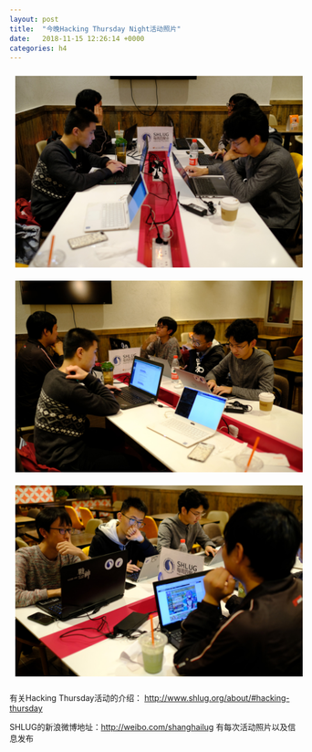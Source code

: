 ```yaml
---
layout: post
title:  "今晚Hacking Thursday Night活动照片"
date:   2018-11-15 12:26:14 +0000
categories: h4
---
```


[<img style='margin:10px;' src='https://raw.githubusercontent.com/shanghailug/res2018/master/ib15.h4/ib15_2018_5300+08.1920p.jpg'>](https://raw.githubusercontent.com/shanghailug/res2018/master/ib15.h4/ib15_2018_5300+08.JPG)
[<img style='margin:10px;' src='https://raw.githubusercontent.com/shanghailug/res2018/master/ib15.h4/ib15_2019_1200+08.1920p.jpg'>](https://raw.githubusercontent.com/shanghailug/res2018/master/ib15.h4/ib15_2019_1200+08.JPG)
[<img style='margin:10px;' src='https://raw.githubusercontent.com/shanghailug/res2018/master/ib15.h4/ib15_2019_3200+08.1920p.jpg'>](https://raw.githubusercontent.com/shanghailug/res2018/master/ib15.h4/ib15_2019_3200+08.JPG)

有关Hacking Thursday活动的介绍：
http://www.shlug.org/about/#hacking-thursday

SHLUG的新浪微博地址：http://weibo.com/shanghailug 有每次活动照片以及信息发布


